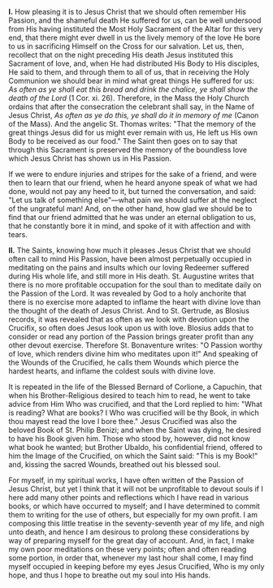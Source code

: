 
**I\.** How pleasing it is to Jesus Christ that we should often remember His Passion, and the shameful death He suffered for us, can be well undersood from His having instituted the Most Holy Sacrament of the Altar for this very end, that there might ever dwell in us the lively memory of the love He bore to us in sacrificing Himself on the Cross for our salvation. Let us, then, recollect that on the night preceding His death Jesus instituted this Sacrament of love, and, when He had distributed His Body to His disciples, He said to them, and through them to all of us, that in receiving the Holy Communion we should bear in mind what great things He suffered for us: *As often as ye shall eat this bread and drink the chalice, ye shall show the death of the Lord* (1 Cor. xi. 26). Therefore, in the Mass the Holy Church ordains that after the consecration the celebrant shall say, in the Name of Jesus Christ, *As often as ye do this, ye shall do it in memory of me* (Canon of the Mass). And the angelic St. Thomas writes: \"That the memory of the great things Jesus did for us might ever remain with us, He left us His own Body to be received as our food.\" The Saint then goes on to say that through this Sacrament is preserved the memory of the boundless love which Jesus Christ has shown us in His Passion.

If we were to endure injuries and stripes for the sake of a friend, and were then to learn that our friend, when he heard anyone speak of what we had done, would not pay any heed to it, but turned the conversation, and said: \"Let us talk of something else\"—what pain we should suffer at the neglect of the ungrateful man! And, on the other hand, how glad we should be to find that our friend admitted that he was under an eternal obligation to us, that he constantly bore it in mind, and spoke of it with affection and with tears.

**II\.** The Saints, knowing how much it pleases Jesus Christ that we should often call to mind His Passion, have been almost perpetually occupied in meditating on the pains and insults which our loving Redeemer suffered during His whole life, and still more in His death. St. Augustine writes that there is no more profitable occupation for the soul than to meditate daily on the Passion of the Lord. It was revealed by God to a holy anchorite that there is no exercise more adapted to inflame the heart with divine love than the thought of the death of Jesus Christ. And to St. Gertrude, as Blosius records, it was revealed that as often as we look with devotion upon the Crucifix, so often does Jesus look upon us with love. Blosius adds that to consider or read any portion of the Passion brings greater profit than any other devout exercise. Therefore St. Bonaventure writes: \"O Passion worthy of love, which renders divine him who meditates upon it!\" And speaking of the Wounds of the Crucified, he calls them Wounds which pierce the hardest hearts, and inflame the coldest souls with divine love.

It is repeated in the life of the Blessed Bernard of Corlione, a Capuchin, that when his Brother-Religious desired to teach him to read, he went to take advice from Him Who was crucified, and that the Lord replied to him: \"What is reading? What are books? I Who was crucified will be thy Book, in which thou mayest read the love I bore thee.\" Jesus Crucified was also the beloved Book of St. Philip Benizi; and when the Saint was dying, he desired to have his Book given him. Those who stood by, however, did not know what book he wanted; but Brother Ubaldo, his confidential friend, offered to him the Image of the Crucified, on which the Saint said: \"This is my Book!\" and, kissing the sacred Wounds, breathed out his blessed soul.

For myself, in my spiritual works, I have often written of the Passion of Jesus Christ, but yet I think that it will not be unprofitable to devout souls if I here add many other points and reflections which I have read in various books, or which have occurred to myself; and I have determined to commit them to writing for the use of others, but especially for my own profit. I am composing this little treatise in the seventy-seventh year of my life, and nigh unto death, and hence I am desirous to prolong these considerations by way of preparing myself for the great day of account. And, in fact, I make my own poor meditations on these very points; often and often reading some portion, in order that, whenever my last hour shall come, I may find myself occupied in keeping before my eyes Jesus Crucified, Who is my only hope, and thus I hope to breathe out my soul into His hands.

